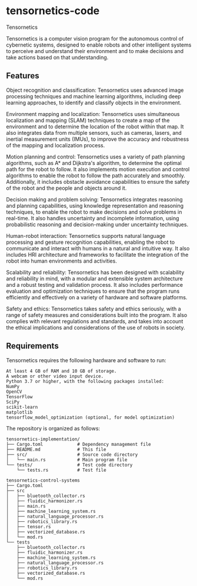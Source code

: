 # tensornetics-code
Tensornetics

Tensornetics is a computer vision program for the autonomous control of cybernetic systems, designed to enable robots and other intelligent systems to perceive and understand their environment and to make decisions and take actions based on that understanding.

## Features

Object recognition and classification: Tensornetics uses advanced image processing techniques and machine learning algorithms, including deep learning approaches, to identify and classify objects in the environment.

Environment mapping and localization: Tensornetics uses simultaneous localization and mapping (SLAM) techniques to create a map of the environment and to determine the location of the robot within that map. It also integrates data from multiple sensors, such as cameras, lasers, and inertial measurement units (IMUs), to improve the accuracy and robustness of the mapping and localization process.

Motion planning and control: Tensornetics uses a variety of path planning algorithms, such as A* and Dijkstra's algorithm, to determine the optimal path for the robot to follow. It also implements motion execution and control algorithms to enable the robot to follow the path accurately and smoothly. Additionally, it includes obstacle avoidance capabilities to ensure the safety of the robot and the people and objects around it.

Decision making and problem solving: Tensornetics integrates reasoning and planning capabilities, using knowledge representation and reasoning techniques, to enable the robot to make decisions and solve problems in real-time. It also handles uncertainty and incomplete information, using probabilistic reasoning and decision-making under uncertainty techniques.

Human-robot interaction: Tensornetics supports natural language processing and gesture recognition capabilities, enabling the robot to communicate and interact with humans in a natural and intuitive way. It also includes HRI architecture and frameworks to facilitate the integration of the robot into human environments and activities.

Scalability and reliability: Tensornetics has been designed with scalability and reliability in mind, with a modular and extensible system architecture and a robust testing and validation process. It also includes performance evaluation and optimization techniques to ensure that the program runs efficiently and effectively on a variety of hardware and software platforms.

Safety and ethics: Tensornetics takes safety and ethics seriously, with a range of safety measures and considerations built into the program. It also complies with relevant regulations and standards, and takes into account the ethical implications and considerations of the use of robots in society.

## Requirements

Tensornetics requires the following hardware and software to run:

```A computer with a CPU and a GPU, running a recent version of Windows, macOS, or Linux.
At least 4 GB of RAM and 10 GB of storage.
A webcam or other video input device.
Python 3.7 or higher, with the following packages installed:
NumPy
OpenCV
TensorFlow
SciPy
scikit-learn
matplotlib
tensorflow_model_optimization (optional, for model optimization)
```

The repository is organized as follows:
```
tensornetics-implementation/
├── Cargo.toml             # Dependency management file
├── README.md              # This file
├── src/                   # Source code directory
│   └── main.rs            # Main program file
└── tests/                 # Test code directory
    └── tests.rs           # Test file
```
```
tensornetics-control-systems
├── Cargo.toml
├── src
│   ├── bluetooth_collector.rs
│   ├── fluidic_harmonizer.rs
│   ├── main.rs
│   ├── machine_learning_system.rs
│   ├── natural_language_processor.rs
│   ├── robotics_library.rs
│   ├── tensor.rs
│   ├── vectorized_database.rs
│   └── mod.rs
└── tests
    ├── bluetooth_collector.rs
    ├── fluidic_harmonizer.rs
    ├── machine_learning_system.rs
    ├── natural_language_processor.rs
    ├── robotics_library.rs
    ├── vectorized_database.rs
    └── mod.rs
```
